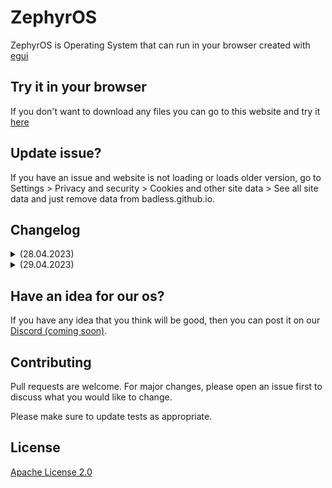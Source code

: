 # ZephyrOS

ZephyrOS is Operating System that can run in your browser created with [egui](https://egui.rs/) 

## Try it in your browser
If you don't want to download any files you can go to this website and try it [here](https://badless.github.io/zephyr-os/)

## Update issue?
If you have an issue and website is not loading or loads older version, go to Settings > Privacy and security > Cookies and other site data > See all site data and just remove data from badless.github.io.

## Changelog
<details>
<summary>(28.04.2023)</summary>
<br>
Project Started<br>
[+] About Window<br>
[+] Settings<br>
[+] Wallpaper<br>
[+] Taskbar<br>
</details>

<details>
<summary>(29.04.2023)</summary>
<br>
[+] Clock<br>
[+] Widgets<br>
[+] egui_modal crate for important notifications<br>
</details>

## Have an idea for our os?
If you have any idea that you think will be good, then you can post it on our [Discord (coming soon)]().

## Contributing
Pull requests are welcome. For major changes, please open an issue first to discuss what you would like to change.

Please make sure to update tests as appropriate.

## License
[Apache License 2.0](https://github.com/Badless/zephyr-os/blob/master/LICENSE)
